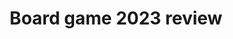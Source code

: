 ---
layout: ../../layouts/MarkdownPostLayout.astro
title: 'Board game 2023 review'
description: '///'
pubDate: 2023-12-04
tags: ["board games"]
published: false
---